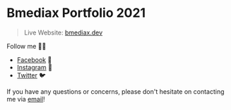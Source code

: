 # **Bmediax Portfolio 2021**

> Live Website: [bmediax.dev](https://bmediax.dev)

Follow me 👋🏽
- [Facebook](https://facebook.com/bmediax) 📓
- [Instagram](https://instagram.com/bmediax) 📸
- [Twitter](https://twitter.com/bm3diax) 🐦

If you have any questions or concerns, please don't hesitate on contacting me via [email](mailto:hello@bmediax.dev)!